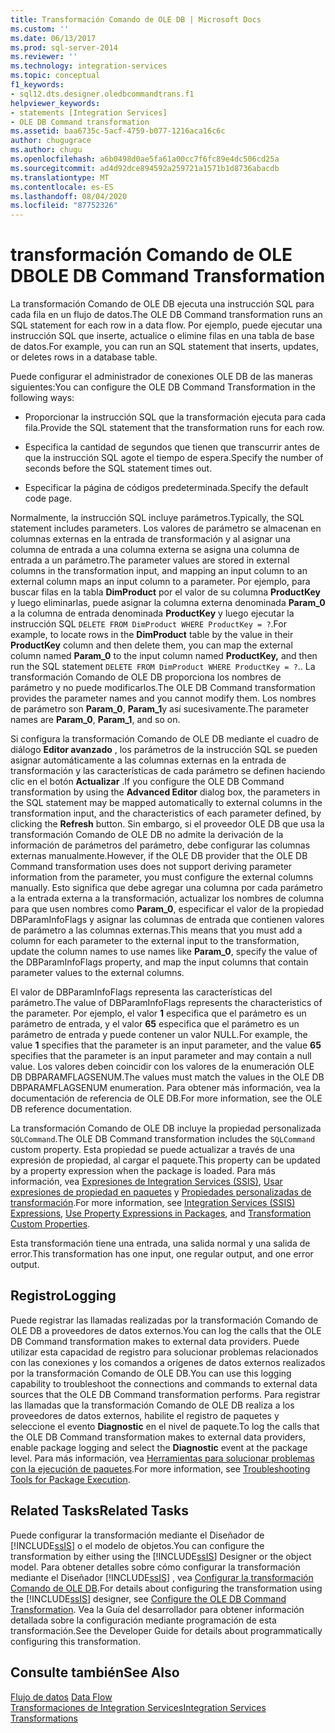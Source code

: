 ```yaml
---
title: Transformación Comando de OLE DB | Microsoft Docs
ms.custom: ''
ms.date: 06/13/2017
ms.prod: sql-server-2014
ms.reviewer: ''
ms.technology: integration-services
ms.topic: conceptual
f1_keywords:
- sql12.dts.designer.oledbcommandtrans.f1
helpviewer_keywords:
- statements [Integration Services]
- OLE DB Command transformation
ms.assetid: baa6735c-5acf-4759-b077-1216aca16c6c
author: chugugrace
ms.author: chugu
ms.openlocfilehash: a6b0498d0ae5fa61a00cc7f6fc89e4dc506cd25a
ms.sourcegitcommit: ad4d92dce894592a259721a1571b1d8736abacdb
ms.translationtype: MT
ms.contentlocale: es-ES
ms.lasthandoff: 08/04/2020
ms.locfileid: "87752326"
---
```

# <a name="ole-db-command-transformation"></a><span data-ttu-id="8d4c3-102">transformación Comando de OLE DB</span><span class="sxs-lookup"><span data-stu-id="8d4c3-102">OLE DB Command Transformation</span></span>
  <span data-ttu-id="8d4c3-103">La transformación Comando de OLE DB ejecuta una instrucción SQL para cada fila en un flujo de datos.</span><span class="sxs-lookup"><span data-stu-id="8d4c3-103">The OLE DB Command transformation runs an SQL statement for each row in a data flow.</span></span> <span data-ttu-id="8d4c3-104">Por ejemplo, puede ejecutar una instrucción SQL que inserte, actualice o elimine filas en una tabla de base de datos.</span><span class="sxs-lookup"><span data-stu-id="8d4c3-104">For example, you can run an SQL statement that inserts, updates, or deletes rows in a database table.</span></span>  
  
 <span data-ttu-id="8d4c3-105">Puede configurar el administrador de conexiones OLE DB de las maneras siguientes:</span><span class="sxs-lookup"><span data-stu-id="8d4c3-105">You can configure the OLE DB Command Transformation in the following ways:</span></span>  
  
-   <span data-ttu-id="8d4c3-106">Proporcionar la instrucción SQL que la transformación ejecuta para cada fila.</span><span class="sxs-lookup"><span data-stu-id="8d4c3-106">Provide the SQL statement that the transformation runs for each row.</span></span>  
  
-   <span data-ttu-id="8d4c3-107">Especifica la cantidad de segundos que tienen que transcurrir antes de que la instrucción SQL agote el tiempo de espera.</span><span class="sxs-lookup"><span data-stu-id="8d4c3-107">Specify the number of seconds before the SQL statement times out.</span></span>  
  
-   <span data-ttu-id="8d4c3-108">Especificar la página de códigos predeterminada.</span><span class="sxs-lookup"><span data-stu-id="8d4c3-108">Specify the default code page.</span></span>  
  
 <span data-ttu-id="8d4c3-109">Normalmente, la instrucción SQL incluye parámetros.</span><span class="sxs-lookup"><span data-stu-id="8d4c3-109">Typically, the SQL statement includes parameters.</span></span> <span data-ttu-id="8d4c3-110">Los valores de parámetro se almacenan en columnas externas en la entrada de transformación y al asignar una columna de entrada a una columna externa se asigna una columna de entrada a un parámetro.</span><span class="sxs-lookup"><span data-stu-id="8d4c3-110">The parameter values are stored in external columns in the transformation input, and mapping an input column to an external column maps an input column to a parameter.</span></span> <span data-ttu-id="8d4c3-111">Por ejemplo, para buscar filas en la tabla **DimProduct** por el valor de su columna **ProductKey** y luego eliminarlas, puede asignar la columna externa denominada **Param_0** a la columna de entrada denominada **ProductKey** y luego ejecutar la instrucción SQL `DELETE FROM DimProduct WHERE ProductKey = ?`.</span><span class="sxs-lookup"><span data-stu-id="8d4c3-111">For example, to locate rows in the **DimProduct** table by the value in their **ProductKey** column and then delete them, you can map the external column named **Param_0** to the input column named **ProductKey,** and then run the SQL statement `DELETE FROM DimProduct WHERE ProductKey = ?`..</span></span> <span data-ttu-id="8d4c3-112">La transformación Comando de OLE DB proporciona los nombres de parámetro y no puede modificarlos.</span><span class="sxs-lookup"><span data-stu-id="8d4c3-112">The OLE DB Command transformation provides the parameter names and you cannot modify them.</span></span> <span data-ttu-id="8d4c3-113">Los nombres de parámetro son **Param_0**, **Param_1**y así sucesivamente.</span><span class="sxs-lookup"><span data-stu-id="8d4c3-113">The parameter names are **Param_0**, **Param_1**, and so on.</span></span>  
  
 <span data-ttu-id="8d4c3-114">Si configura la transformación Comando de OLE DB mediante el cuadro de diálogo **Editor avanzado** , los parámetros de la instrucción SQL se pueden asignar automáticamente a las columnas externas en la entrada de transformación y las características de cada parámetro se definen haciendo clic en el botón **Actualizar** .</span><span class="sxs-lookup"><span data-stu-id="8d4c3-114">If you configure the OLE DB Command transformation by using the **Advanced Editor** dialog box, the parameters in the SQL statement may be mapped automatically to external columns in the transformation input, and the characteristics of each parameter defined, by clicking the **Refresh** button.</span></span> <span data-ttu-id="8d4c3-115">Sin embargo, si el proveedor OLE DB que usa la transformación Comando de OLE DB no admite la derivación de la información de parámetros del parámetro, debe configurar las columnas externas manualmente.</span><span class="sxs-lookup"><span data-stu-id="8d4c3-115">However, if the OLE DB provider that the OLE DB Command transformation uses does not support deriving parameter information from the parameter, you must configure the external columns manually.</span></span> <span data-ttu-id="8d4c3-116">Esto significa que debe agregar una columna por cada parámetro a la entrada externa a la transformación, actualizar los nombres de columna para que usen nombres como **Param_0**, especificar el valor de la propiedad DBParamInfoFlags y asignar las columnas de entrada que contienen valores de parámetro a las columnas externas.</span><span class="sxs-lookup"><span data-stu-id="8d4c3-116">This means that you must add a column for each parameter to the external input to the transformation, update the column names to use names like **Param_0**, specify the value of the DBParamInfoFlags property, and map the input columns that contain parameter values to the external columns.</span></span>  
  
 <span data-ttu-id="8d4c3-117">El valor de DBParamInfoFlags representa las características del parámetro.</span><span class="sxs-lookup"><span data-stu-id="8d4c3-117">The value of DBParamInfoFlags represents the characteristics of the parameter.</span></span> <span data-ttu-id="8d4c3-118">Por ejemplo, el valor **1** especifica que el parámetro es un parámetro de entrada, y el valor **65** especifica que el parámetro es un parámetro de entrada y puede contener un valor NULL.</span><span class="sxs-lookup"><span data-stu-id="8d4c3-118">For example, the value **1** specifies that the parameter is an input parameter, and the value **65** specifies that the parameter is an input parameter and may contain a null value.</span></span> <span data-ttu-id="8d4c3-119">Los valores deben coincidir con los valores de la enumeración OLE DB DBPARAMFLAGSENUM.</span><span class="sxs-lookup"><span data-stu-id="8d4c3-119">The values must match the values in the OLE DB DBPARAMFLAGSENUM enumeration.</span></span> <span data-ttu-id="8d4c3-120">Para obtener más información, vea la documentación de referencia de OLE DB.</span><span class="sxs-lookup"><span data-stu-id="8d4c3-120">For more information, see the OLE DB reference documentation.</span></span>  
  
 <span data-ttu-id="8d4c3-121">La transformación Comando de OLE DB incluye la propiedad personalizada `SQLCommand`.</span><span class="sxs-lookup"><span data-stu-id="8d4c3-121">The OLE DB Command transformation includes the `SQLCommand` custom property.</span></span> <span data-ttu-id="8d4c3-122">Esta propiedad se puede actualizar a través de una expresión de propiedad, al cargar el paquete.</span><span class="sxs-lookup"><span data-stu-id="8d4c3-122">This property can be updated by a property expression when the package is loaded.</span></span> <span data-ttu-id="8d4c3-123">Para más información, vea [Expresiones de Integration Services &#40;SSIS&#41;](../../expressions/integration-services-ssis-expressions.md), [Usar expresiones de propiedad en paquetes](../../expressions/use-property-expressions-in-packages.md) y [Propiedades personalizadas de transformación](transformation-custom-properties.md).</span><span class="sxs-lookup"><span data-stu-id="8d4c3-123">For more information, see [Integration Services &#40;SSIS&#41; Expressions](../../expressions/integration-services-ssis-expressions.md), [Use Property Expressions in Packages](../../expressions/use-property-expressions-in-packages.md), and [Transformation Custom Properties](transformation-custom-properties.md).</span></span>  
  
 <span data-ttu-id="8d4c3-124">Esta transformación tiene una entrada, una salida normal y una salida de error.</span><span class="sxs-lookup"><span data-stu-id="8d4c3-124">This transformation has one input, one regular output, and one error output.</span></span>  
  
## <a name="logging"></a><span data-ttu-id="8d4c3-125">Registro</span><span class="sxs-lookup"><span data-stu-id="8d4c3-125">Logging</span></span>  
 <span data-ttu-id="8d4c3-126">Puede registrar las llamadas realizadas por la transformación Comando de OLE DB a proveedores de datos externos.</span><span class="sxs-lookup"><span data-stu-id="8d4c3-126">You can log the calls that the OLE DB Command transformation makes to external data providers.</span></span> <span data-ttu-id="8d4c3-127">Puede utilizar esta capacidad de registro para solucionar problemas relacionados con las conexiones y los comandos a orígenes de datos externos realizados por la transformación Comando de OLE DB.</span><span class="sxs-lookup"><span data-stu-id="8d4c3-127">You can use this logging capability to troubleshoot the connections and commands to external data sources that the OLE DB Command transformation performs.</span></span> <span data-ttu-id="8d4c3-128">Para registrar las llamadas que la transformación Comando de OLE DB realiza a los proveedores de datos externos, habilite el registro de paquetes y seleccione el evento **Diagnostic** en el nivel de paquete.</span><span class="sxs-lookup"><span data-stu-id="8d4c3-128">To log the calls that the OLE DB Command transformation makes to external data providers, enable package logging and select the **Diagnostic** event at the package level.</span></span> <span data-ttu-id="8d4c3-129">Para más información, vea [Herramientas para solucionar problemas con la ejecución de paquetes](../../troubleshooting/troubleshooting-tools-for-package-execution.md).</span><span class="sxs-lookup"><span data-stu-id="8d4c3-129">For more information, see [Troubleshooting Tools for Package Execution](../../troubleshooting/troubleshooting-tools-for-package-execution.md).</span></span>  
  
## <a name="related-tasks"></a><span data-ttu-id="8d4c3-130">Related Tasks</span><span class="sxs-lookup"><span data-stu-id="8d4c3-130">Related Tasks</span></span>  
 <span data-ttu-id="8d4c3-131">Puede configurar la transformación mediante el Diseñador de [!INCLUDE[ssIS](../../../includes/ssis-md.md)] o el modelo de objetos.</span><span class="sxs-lookup"><span data-stu-id="8d4c3-131">You can configure the transformation by either using the [!INCLUDE[ssIS](../../../includes/ssis-md.md)] Designer or the object model.</span></span> <span data-ttu-id="8d4c3-132">Para obtener detalles sobre cómo configurar la transformación mediante el Diseñador [!INCLUDE[ssIS](../../../includes/ssis-md.md)] , vea  [Configurar la transformación Comando de OLE DB](../../configure-the-ole-db-command-transformation.md).</span><span class="sxs-lookup"><span data-stu-id="8d4c3-132">For details about configuring the transformation using the [!INCLUDE[ssIS](../../../includes/ssis-md.md)] designer, see  [Configure the OLE DB Command Transformation](../../configure-the-ole-db-command-transformation.md).</span></span> <span data-ttu-id="8d4c3-133">Vea la Guía del desarrollador para obtener información detallada sobre la configuración mediante programación de esta transformación.</span><span class="sxs-lookup"><span data-stu-id="8d4c3-133">See the Developer Guide for details about programmatically configuring this transformation.</span></span>  
  
## <a name="see-also"></a><span data-ttu-id="8d4c3-134">Consulte también</span><span class="sxs-lookup"><span data-stu-id="8d4c3-134">See Also</span></span>  
 <span data-ttu-id="8d4c3-135">[Flujo de datos](../data-flow.md) </span><span class="sxs-lookup"><span data-stu-id="8d4c3-135">[Data Flow](../data-flow.md) </span></span>  
 [<span data-ttu-id="8d4c3-136">Transformaciones de Integration Services</span><span class="sxs-lookup"><span data-stu-id="8d4c3-136">Integration Services Transformations</span></span>](integration-services-transformations.md)  
  
  
